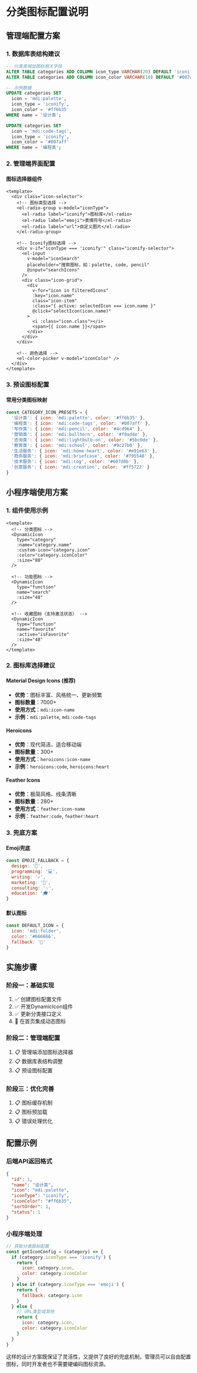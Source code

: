 # 分类图标配置说明

## 管理端配置方案

### 1. 数据库表结构建议

```sql
-- 分类表增加图标相关字段
ALTER TABLE categories ADD COLUMN icon_type VARCHAR(20) DEFAULT 'iconify';
ALTER TABLE categories ADD COLUMN icon_color VARCHAR(10) DEFAULT '#007aff';

-- 示例数据
UPDATE categories SET 
  icon = 'mdi:palette',
  icon_type = 'iconify',
  icon_color = '#ff6b35'
WHERE name = '设计类';

UPDATE categories SET 
  icon = 'mdi:code-tags',
  icon_type = 'iconify', 
  icon_color = '#007aff'
WHERE name = '编程类';
```

### 2. 管理端界面配置

#### 图标选择器组件
```vue
<template>
  <div class="icon-selector">
    <!-- 图标类型选择 -->
    <el-radio-group v-model="iconType">
      <el-radio label="iconify">图标库</el-radio>
      <el-radio label="emoji">表情符号</el-radio>
      <el-radio label="url">自定义图片</el-radio>
    </el-radio-group>
    
    <!-- Iconify图标选择 -->
    <div v-if="iconType === 'iconify'" class="iconify-selector">
      <el-input 
        v-model="iconSearch" 
        placeholder="搜索图标，如：palette, code, pencil"
        @input="searchIcons"
      />
      <div class="icon-grid">
        <div 
          v-for="icon in filteredIcons" 
          :key="icon.name"
          class="icon-item"
          :class="{ active: selectedIcon === icon.name }"
          @click="selectIcon(icon.name)"
        >
          <i :class="icon.class"></i>
          <span>{{ icon.name }}</span>
        </div>
      </div>
    </div>
    
    <!-- 颜色选择 -->
    <el-color-picker v-model="iconColor" />
  </div>
</template>
```

### 3. 预设图标配置

#### 常用分类图标映射
```javascript
const CATEGORY_ICON_PRESETS = {
  '设计类': { icon: 'mdi:palette', color: '#ff6b35' },
  '编程类': { icon: 'mdi:code-tags', color: '#007aff' },
  '写作类': { icon: 'mdi:pencil', color: '#4cd964' },
  '营销类': { icon: 'mdi:bullhorn', color: '#f0ad4e' },
  '咨询类': { icon: 'mdi:lightbulb-on', color: '#5bc0de' },
  '教育类': { icon: 'mdi:school', color: '#9c27b0' },
  '生活服务': { icon: 'mdi:home-heart', color: '#e91e63' },
  '商务服务': { icon: 'mdi:briefcase', color: '#795548' },
  '技术服务': { icon: 'mdi:cog', color: '#607d8b' },
  '创意服务': { icon: 'mdi:creation', color: '#ff5722' }
}
```

## 小程序端使用方案

### 1. 组件使用示例

```vue
<template>
  <!-- 分类图标 -->
  <DynamicIcon
    type="category"
    :name="category.name"
    :custom-icon="category.icon"
    :color="category.iconColor"
    :size="80"
  />
  
  <!-- 功能图标 -->
  <DynamicIcon
    type="function"
    name="search"
    :size="48"
  />
  
  <!-- 收藏图标（支持激活状态） -->
  <DynamicIcon
    type="function"
    name="favorite"
    :active="isFavorite"
    :size="48"
  />
</template>
```

### 2. 图标库选择建议

#### Material Design Icons (推荐)
- **优势**：图标丰富、风格统一、更新频繁
- **图标数量**：7000+
- **使用方式**：`mdi:icon-name`
- **示例**：`mdi:palette`, `mdi:code-tags`

#### Heroicons
- **优势**：现代简洁、适合移动端
- **图标数量**：300+
- **使用方式**：`heroicons:icon-name`
- **示例**：`heroicons:code`, `heroicons:heart`

#### Feather Icons
- **优势**：极简风格、线条清晰
- **图标数量**：280+
- **使用方式**：`feather:icon-name`
- **示例**：`feather:code`, `feather:heart`

### 3. 兜底方案

#### Emoji兜底
```javascript
const EMOJI_FALLBACK = {
  design: '🎨',
  programming: '💻', 
  writing: '✍️',
  marketing: '📢',
  consulting: '💡',
  education: '🎓'
}
```

#### 默认图标
```javascript
const DEFAULT_ICON = {
  icon: 'mdi:folder',
  color: '#666666',
  fallback: '📁'
}
```

## 实施步骤

### 阶段一：基础实现
1. ✅ 创建图标配置文件
2. ✅ 开发DynamicIcon组件
3. ✅ 更新分类接口定义
4. 🔄 在首页集成动态图标

### 阶段二：管理端配置
1. 📋 管理端添加图标选择器
2. 📋 数据库表结构调整
3. 📋 预设图标配置

### 阶段三：优化完善
1. 📋 图标缓存机制
2. 📋 图标预加载
3. 📋 错误处理优化

## 配置示例

### 后端API返回格式
```json
{
  "id": 1,
  "name": "设计类",
  "icon": "mdi:palette",
  "iconType": "iconify",
  "iconColor": "#ff6b35",
  "sortOrder": 1,
  "status": 1
}
```

### 小程序端处理
```javascript
// 获取分类图标配置
const getIconConfig = (category) => {
  if (category.iconType === 'iconify') {
    return {
      icon: category.icon,
      color: category.iconColor
    }
  } else if (category.iconType === 'emoji') {
    return {
      fallback: category.icon
    }
  } else {
    // URL类型或其他
    return {
      icon: category.icon,
      color: category.iconColor
    }
  }
}
```

这样的设计方案既保证了灵活性，又提供了良好的兜底机制，管理员可以自由配置图标，同时开发者也不需要硬编码图标资源。
